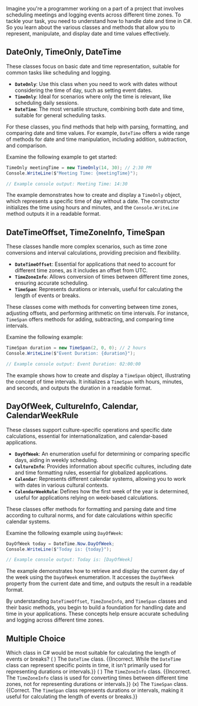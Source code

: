 Imagine you're a programmer working on a part of a project that involves scheduling meetings and logging events across different time zones. To tackle your task, you need to understand how to handle date and time in C#. So you learn about the various classes and methods that allow you to represent, manipulate, and display date and time values effectively.

## DateOnly, TimeOnly, DateTime

These classes focus on basic date and time representation, suitable for common tasks like scheduling and logging.

- **`DateOnly`**: Use this class when you need to work with dates without considering the time of day, such as setting event dates.
- **`TimeOnly`**: Ideal for scenarios where only the time is relevant, like scheduling daily sessions.
- **`DateTime`**: The most versatile structure, combining both date and time, suitable for general scheduling tasks.

For these classes, you find methods that help with parsing, formatting, and comparing date and time values. For example, `DateTime` offers a wide range of methods for date and time manipulation, including addition, subtraction, and comparison.

Examine the following example to get started:

```csharp
TimeOnly meetingTime = new TimeOnly(14, 30); // 2:30 PM
Console.WriteLine($"Meeting Time: {meetingTime}");

// Example console output: Meeting Time: 14:30
```

The example demonstrates how to create and display a `TimeOnly` object, which represents a specific time of day without a date. The constructor initializes the time using hours and minutes, and the `Console.WriteLine` method outputs it in a readable format.

## DateTimeOffset, TimeZoneInfo, TimeSpan

These classes handle more complex scenarios, such as time zone conversions and interval calculations, providing precision and flexibility.

- **`DateTimeOffset`**: Essential for applications that need to account for different time zones, as it includes an offset from UTC.
- **`TimeZoneInfo`**: Allows conversion of times between different time zones, ensuring accurate scheduling.
- **`TimeSpan`**: Represents durations or intervals, useful for calculating the length of events or breaks.

These classes come with methods for converting between time zones, adjusting offsets, and performing arithmetic on time intervals. For instance, `TimeSpan` offers methods for adding, subtracting, and comparing time intervals.

Examine the following example:

```csharp
TimeSpan duration = new TimeSpan(2, 0, 0); // 2 hours
Console.WriteLine($"Event Duration: {duration}");

// Example console output: Event Duration: 02:00:00
```

The example shows how to create and display a `TimeSpan` object, illustrating the concept of time intervals. It initializes a `TimeSpan` with hours, minutes, and seconds, and outputs the duration in a readable format.

## DayOfWeek, CultureInfo, Calendar, CalendarWeekRule

These classes support culture-specific operations and specific date calculations, essential for internationalization, and calendar-based applications.

- **`DayOfWeek`**: An enumeration useful for determining or comparing specific days, aiding in weekly scheduling.
- **`CultureInfo`**: Provides information about specific cultures, including date and time formatting rules, essential for globalized applications.
- **`Calendar`**: Represents different calendar systems, allowing you to work with dates in various cultural contexts.
- **`CalendarWeekRule`**: Defines how the first week of the year is determined, useful for applications relying on week-based calculations.

These classes offer methods for formatting and parsing date and time according to cultural norms, and for date calculations within specific calendar systems.

Examine the following example using `DayOfWeek`:

```csharp
DayOfWeek today = DateTime.Now.DayOfWeek;
Console.WriteLine($"Today is: {today}");

// Example console output: Today is: [DayOfWeek]
```

The example demonstrates how to retrieve and display the current day of the week using the `DayOfWeek` enumeration. It accesses the `DayOfWeek` property from the current date and time, and outputs the result in a readable format.

By understanding `DateTimeOffset`, `TimeZoneInfo`, and `TimeSpan` classes and their basic methods, you begin to build a foundation for handling date and time in your applications. These concepts help ensure accurate scheduling and logging across different time zones.

## Multiple Choice

Which class in C# would be most suitable for calculating the length of events or breaks?
( ) The `DateTime` class. {{Incorrect. While the `DateTime` class can represent specific points in time, it isn't primarily used for representing durations or intervals.}}
( ) The `TimeZoneInfo` class. {{Incorrect. The `TimeZoneInfo` class is used for converting times between different time zones, not for representing durations or intervals.}}
(x) The `TimeSpan` class. {{Correct. The `TimeSpan` class represents durations or intervals, making it useful for calculating the length of events or breaks.}}

